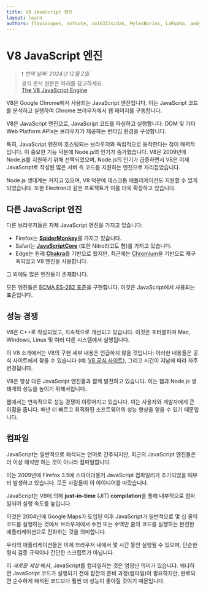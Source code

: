 ```yaml
---
title: V8 JavaScript 엔진
layout: learn
authors: flaviocopes, smfoote, co16353sidak, MylesBorins, LaRuaNa, andys8, ahmadawais, karlhorky, aymen94
---
```


# V8 JavaScript 엔진
> ❗️ *번역 날짜: 2024년 12월 2일* <br>
> 공식 문서 원문은 아래를 참고하세요.<br>
>[The V8 JavaScript Engine](https://nodejs.org/en/learn/getting-started/the-v8-javascript-engine)

V8은 Google Chrome에서 사용되는 JavaScript 엔진입니다. 이는 JavaScript 코드를 분석하고 실행하여 Chrome 브라우저에서 웹 페이지를 구동합니다.

V8은 JavaScript 엔진으로, JavaScript 코드를 파싱하고 실행합니다. DOM 및 기타 Web Platform APIs는 브라우저가 제공하는 런타임 환경을 구성합니다.

특히, JavaScript 엔진이 호스팅되는 브라우저와 독립적으로 동작한다는 점이 매력적입니다. 이 중요한 기능 덕분에 Node.js의 인기가 증가했습니다. V8은 2009년에 Node.js를 지원하기 위해 선택되었으며, Node.js의 인기가 급증하면서 V8은 이제 JavaScript로 작성된 많은 서버 측 코드를 지원하는 엔진으로 자리잡았습니다.

Node.js 생태계는 커지고 있으며, V8 덕분에 데스크톱 애플리케이션도 지원할 수 있게 되었습니다. 또한 Electron과 같은 프로젝트가 이를 더욱 확장하고 있습니다.

## 다른 JavaScript 엔진

다른 브라우저들은 자체 JavaScript 엔진을 가지고 있습니다:

- Firefox는 [**SpiderMonkey**](https://spidermonkey.dev)를 가지고 있습니다.
- Safari는 [**JavaScriptCore**](https://developer.apple.com/documentation/javascriptcore) (또한 Nitro라고도 함)를 가지고 있습니다.
- Edge는 원래 [**Chakra**](https://github.com/Microsoft/ChakraCore)를 기반으로 했지만, 최근에는 [Chromium](https://support.microsoft.com/en-us/help/4501095/download-the-new-microsoft-edge-based-on-chromium)을 기반으로 재구축되었고 V8 엔진을 사용합니다.

그 외에도 많은 엔진들이 존재합니다.

모든 엔진들은 [ECMA ES-262 표준](https://www.ecma-international.org/publications/standards/Ecma-262.htm)을 구현합니다. 이것은 JavaScript에서 사용되는 표준입니다.

## 성능 경쟁

V8은 C++로 작성되었고, 지속적으로 개선되고 있습니다. 이것은 포터블하며 Mac, Windows, Linux 및 여러 다른 시스템에서 실행됩니다.

이 V8 소개에서는 V8의 구현 세부 내용은 언급하지 않을 것입니다: 이러한 내용들은 공식 사이트에서 찾을 수 있습니다 (예: [V8 공식 사이트](https://v8.dev/)), 그리고 시간이 지남에 따라 자주 변경됩니다.

V8은 항상 다른 JavaScript 엔진들과 함께 발전하고 있습니다. 이는 웹과 Node.js 생태계의 성능을 높이기 위해서입니다.

웹에서는 연속적으로 성능 경쟁이 이루어지고 있습니다. 이는 사용자와 개발자에게 큰 이점을 줍니다. 매년 더 빠르고 최적화된 소프트웨어의 성능 향상을 얻을 수 있기 때문입니다.

## 컴파일

JavaScript는 일반적으로 해석되는 언어로 간주되지만, 최근의 JavaScript 엔진들은 더 이상 해석만 하는 것이 아니라 컴파일합니다.

이는 2009년에 Firefox 3.5에 스파이더몽키 JavaScript 컴파일러가 추가되었을 때부터 발생하고 있습니다. 모든 사람들이 이 아이디어를 따랐습니다.

JavaScript는 V8에 의해 **just-in-time** (JIT) **compilation**을 통해 내부적으로 컴파일되어 실행 속도를 높입니다.

이것은 2004년에 Google Maps가 도입된 이후 JavaScript가 일반적으로 몇 십 줄의 코드를 실행하는 것에서 브라우저에서 수천 또는 수백만 줄의 코드를 실행하는 완전한 애플리케이션으로 진화하는 것을 의미합니다.

우리의 애플리케이션들은 이제 브라우저 내에서 몇 시간 동안 실행될 수 있으며, 단순한 형식 검증 규칙이나 간단한 스크립트가 아닙니다.

이 *새로운 세상* 에서, JavaScript를 컴파일하는 것은 엄청난 의미가 있습니다. 왜냐하면 JavaScript 코드가 실행되기 전에 잠깐의 준비 과정(컴파일)이 필요하지만, 완료되면 순수하게 해석된 코드보다 훨씬 더 성능이 좋아질 것이기 때문입니다.
